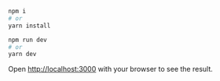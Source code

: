 ```bash
npm i
# or
yarn install
```

```bash
npm run dev
# or
yarn dev
```

Open [http://localhost:3000](http://localhost:3000) with your browser to see the result.
